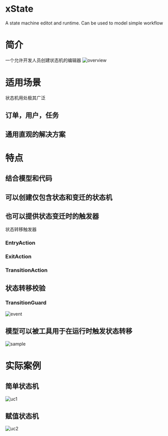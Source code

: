 xState
======

A state machine editot and runtime. Can be used to model simple workflow

# 简介
一个允许开发人员创建状态机的编辑器
![overview](https://github.com/hejiehui/xState/blob/master/doc/overview.png)

# 适用场景
状态机用处极其广泛

## 订单，用户，任务
## 通用直观的解决方案

# 特点

## 结合模型和代码
## 可以创建仅包含状态和变迁的状态机
## 也可以提供状态变迁时的触发器
状态转移触发器
### EntryAction
### ExitAction
### TransitionAction

## 状态转移校验
### TransitionGuard
![event](https://github.com/hejiehui/xState/blob/master/doc/events.png)

## 模型可以被工具用于在运行时触发状态转移
![sample](https://github.com/hejiehui/xState/blob/master/doc/sample.png)

# 实际案例
## 简单状态机
![uc1](https://github.com/hejiehui/xState/blob/master/doc/uc1.png)

## 赋值状态机
![uc2](https://github.com/hejiehui/xState/blob/master/doc/uc2.png)
